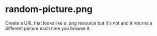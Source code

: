 # random-picture.png
Create a URL that looks like a .png resource but it's not and it returns a different picture each time you browse it.
